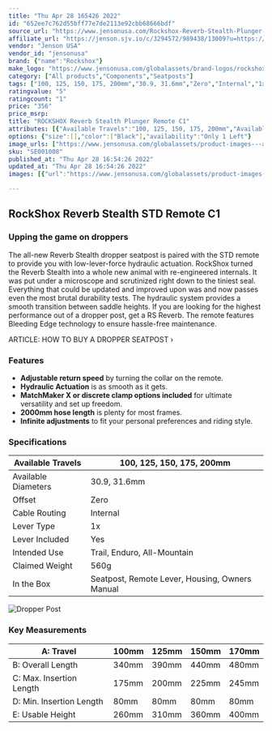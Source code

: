 ```yaml
---
title: "Thu Apr 28 165426 2022"
id: "652ee7c762d55bff77e7de2113e92cbb68666bdf"
source_url: "https://www.jensonusa.com/Rockshox-Reverb-Stealth-Plunger-Remote-C1"
affiliate_url: "https://jenson.sjv.io/c/3294572/989438/13009?u=https://www.jensonusa.com/Rockshox-Reverb-Stealth-Plunger-Remote-C1"
vendor: "Jenson USA"
vendor_id: "jensonusa"
brand: {"name":"Rockshox"}
make_logo: "https://www.jensonusa.com/globalassets/brand-logos/rockshox.jpg"
category: ["All products","Components","Seatposts"]
tags: ["100, 125, 150, 175, 200mm","30.9, 31.6mm","Zero","Internal","1x","Yes","Trail, Enduro, All-Mountain","560g","Seatpost, Remote Lever, Housing, Owners Manual","100mm","125mm","150mm","170mm","340mm","390mm","440mm","480mm","175mm","200mm","225mm","245mm","80mm","80mm","80mm","80mm","260mm","310mm","360mm","400mm"]
ratingvalue: "5"
ratingcount: "1"
price: "356"
price_msrp: 
title: "ROCKSHOX Reverb Stealth Plunger Remote C1"
attributes: [{"Available Travels":"100, 125, 150, 175, 200mm","Available Diameters":"30.9, 31.6mm","Offset":"Zero","Cable Routing":"Internal","Lever Type":"1x","Lever Included":"Yes","Intended Use":"Trail, Enduro, All-Mountain","Claimed Weight":"560g","In the Box":"Seatpost, Remote Lever, Housing, Owners Manual","A: Travel":"100mm","B: Overall Length":"340mm","C:\u00a0":"175mm","D:\u00a0Min. Insertion Length":"80mm","E: Usable Height":"260mm"}]
options: {"size":[],"color":["Black"],"availability":"Only 1 Left"}
image_urls: ["https://www.jensonusa.com/globalassets/product-images---all-assets/rockshox/se001008-black_fix.jpg","https://www.jensonusa.com/globalassets/product-images---all-assets/rockshox/se001008_1-black_fix.jpg","https://www.jensonusa.com/globalassets/product-images---all-assets/rockshox/se001008_2-black_fix.jpg","https://www.jensonusa.com/globalassets/product-images---all-assets/rockshox/se001008_3-black_fix.jpg"]
sku: "SE001008"
published_at: "Thu Apr 28 16:54:26 2022"
updated_at: "Thu Apr 28 16:54:26 2022"
images: [{"url":"https://www.jensonusa.com/globalassets/product-images---all-assets/rockshox/se001008-black_fix.jpg","path":"full/bcdbb39ea2b6c4ff9aea0e63cf4b8fe7b02e0364.jpg","checksum":"d1cedb8d01a0bade2c8b4518af254b9c","status":"downloaded"},{"url":"https://www.jensonusa.com/globalassets/product-images---all-assets/rockshox/se001008_1-black_fix.jpg","path":"full/edf2956207593de5d215a6fdc6baee4383ce593b.jpg","checksum":"8443a63cc9253feb91b9ab3c18348d1e","status":"downloaded"},{"url":"https://www.jensonusa.com/globalassets/product-images---all-assets/rockshox/se001008_2-black_fix.jpg","path":"full/d4285850ccdbd570190c039d97e5f3475dce87cd.jpg","checksum":"69172bb8606d4f281b6e49711cdfeed4","status":"downloaded"},{"url":"https://www.jensonusa.com/globalassets/product-images---all-assets/rockshox/se001008_3-black_fix.jpg","path":"full/7b246beb007b0f134a13b77cd1dcd30f6c5977cd.jpg","checksum":"9ce1dbedbb7353b57c3ded8274a932c7","status":"downloaded"}]

---
```

## RockShox Reverb Stealth STD Remote C1

### Upping the game on droppers

The all-new Reverb Stealth dropper seatpost is paired with the STD remote to
provide you with low-lever-force hydraulic actuation. RockShox turned the
Reverb Stealth into a whole new animal with re-engineered internals. It was
put under a microscope and scrutinized right down to the tiniest seal.
Everything that could be updated and improved upon was and now passes even the
most brutal durability tests. The hydraulic system provides a smooth
transition between saddle heights. If you are looking for the highest
performance out of a dropper post, get a RS Reverb. The remote features
Bleeding Edge technology to ensure hassle-free maintenance.

ARTICLE: HOW TO BUY A DROPPER SEATPOST ›

### Features

  * **Adjustable return speed** by turning the collar on the remote.
  * **Hydraulic Actuation** is as smooth as it gets.
  * **MatchMaker X or discrete clamp options included** for ultimate versatility and set up freedom.
  * **2000mm hose length** is plenty for most frames.
  * **Infinite adjustments** to fit your personal preferences and riding style.

### Specifications

Available Travels | 100, 125, 150, 175, 200mm  
---|---  
Available Diameters | 30.9, 31.6mm  
Offset | Zero  
Cable Routing | Internal  
Lever Type | 1x  
Lever Included | Yes  
Intended Use | Trail, Enduro, All-Mountain  
Claimed Weight | 560g  
In the Box | Seatpost, Remote Lever, Housing, Owners Manual  
  
![Dropper Post](/globalassets/product-page-assets/seatpost-geo.jpg)

### Key Measurements

A: Travel | 100mm | 125mm | 150mm | 170mm  
---|---|---|---|---  
B: Overall Length | 340mm | 390mm | 440mm | 480mm  
C: Max. Insertion Length | 175mm | 200mm | 225mm | 245mm  
D: Min. Insertion Length | 80mm | 80mm | 80mm | 80mm  
E: Usable Height | 260mm | 310mm | 360mm | 400mm

